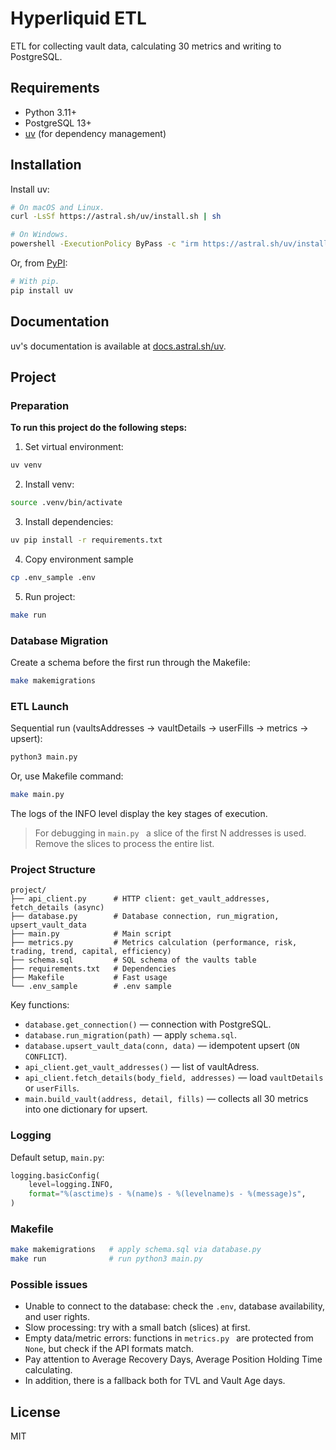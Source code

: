 # Hyperliquid ETL

ETL for collecting vault data, calculating 30 metrics and writing to PostgreSQL.

## Requirements

- Python 3.11+
- PostgreSQL 13+
- [uv](https://docs.astral.sh/uv/getting-started/) (for dependency management)

## Installation

Install uv:

```bash
# On macOS and Linux.
curl -LsSf https://astral.sh/uv/install.sh | sh
```

```bash
# On Windows.
powershell -ExecutionPolicy ByPass -c "irm https://astral.sh/uv/install.ps1 | iex"
```

Or, from [PyPI](https://pypi.org/project/uv/):

```bash
# With pip.
pip install uv
```

## Documentation

uv's documentation is available at [docs.astral.sh/uv](https://docs.astral.sh/uv).

## Project

### Preparation
**To run this project do the following steps:**

1. Set virtual environment:
```bash
uv venv
```

2. Install venv:
```bash
source .venv/bin/activate
```

3. Install dependencies:
```bash
uv pip install -r requirements.txt
```

4. Copy environment sample
```bash
cp .env_sample .env
```

5. Run project:
```bash
make run
```

### Database Migration
Create a schema before the first run through the Makefile:
```bash
make makemigrations
```

### ETL Launch
Sequential run (vaultsAddresses → vaultDetails → userFills → metrics → upsert):
```bash
python3 main.py
```

Or, use Makefile command:

```bash
make main.py
```

The logs of the INFO level display the key stages of execution.

> For debugging in `main.py ` a slice of the first N addresses is used. Remove the slices to process the entire list.

### Project Structure
```
project/
├── api_client.py      # HTTP client: get_vault_addresses, fetch_details (async)
├── database.py        # Database connection, run_migration, upsert_vault_data
├── main.py            # Main script
├── metrics.py         # Metrics calculation (performance, risk, trading, trend, capital, efficiency)
├── schema.sql         # SQL schema of the vaults table
├── requirements.txt   # Dependencies
├── Makefile           # Fast usage
└── .env_sample        # .env sample
```

Key functions:
- `database.get_connection()` — connection with PostgreSQL.
- `database.run_migration(path)` — apply `schema.sql`.
- `database.upsert_vault_data(conn, data)` — idempotent upsert (`ON CONFLICT`).
- `api_client.get_vault_addresses()` — list of vaultAdress.
- `api_client.fetch_details(body_field, addresses)` — load `vaultDetails` or `userFills`.
- `main.build_vault(address, detail, fills)` — collects all 30 metrics into one dictionary for upsert.

### Logging
Default setup, `main.py`:
```python
logging.basicConfig(
    level=logging.INFO,
    format="%(asctime)s - %(name)s - %(levelname)s - %(message)s",
)
```

### Makefile
```bash
make makemigrations   # apply schema.sql via database.py
make run              # run python3 main.py
```

### Possible issues
- Unable to connect to the database: check the `.env`, database availability, and user rights.
- Slow processing: try with a small batch (slices) at first.
- Empty data/metric errors: functions in `metrics.py ` are protected from `None`, but check if the API formats match.
- Pay attention to Average Recovery Days, Average Position Holding Time calculating.
- In addition, there is a fallback both for TVL and Vault Age days.

## License
MIT
